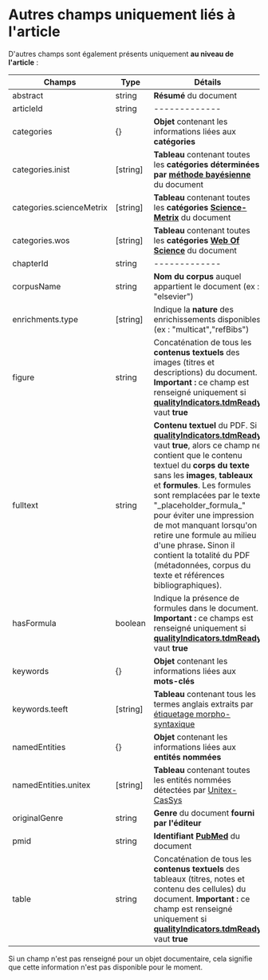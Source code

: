 # Autres champs uniquement liés à l'article

D'autres champs sont également présents uniquement **au niveau de l'article** :

| Champs                   | Type      | Détails                                                                                                                                                                                                                                                                                                                                                                                                                                                                                                            |
| ------------------------ | --------- | ------------------------------------------------------------------------------------------------------------------------------------------------------------------------------------------------------------------------------------------------------------------------------------------------------------------------------------------------------------------------------------------------------------------------------------------------------------------------------------------------------------------ |
| abstract                 | string    | **Résumé** du document                                                                                                                                                                                                                                                                                                                                                                                                                                                                                             |
| articleId                | string    | -------------                                                                                                                                                                                                                                                                                                                                                                                                                                                                                                      |
| categories               | {}        | **Objet** contenant les informations liées aux **catégories**                                                                                                                                                                                                                                                                                                                                                                                                                                                      |
| categories.inist         | \[string] | **Tableau** contenant toutes les **catégories déterminées par** [**méthode bayésienne**](https://fr.wikipedia.org/wiki/Classification_na%C3%AFve_bay%C3%A9sienne) du document                                                                                                                                                                                                                                                                                                                                      |
| categories.scienceMetrix | \[string] | **Tableau** contenant toutes les **catégories** [**Science-Metrix**](http://science-metrix.com/) du document                                                                                                                                                                                                                                                                                                                                                                                                       |
| categories.wos           | \[string] | **Tableau** contenant toutes les **catégories** [**Web Of Science**](https://clarivate.com/products/web-of-science/) du document                                                                                                                                                                                                                                                                                                                                                                                   |
| chapterId                | string    | -------------                                                                                                                                                                                                                                                                                                                                                                                                                                                                                                      |
| corpusName               | string    | **Nom du corpus** auquel appartient le document (ex : "elsevier")                                                                                                                                                                                                                                                                                                                                                                                                                                                  |
| enrichments.type         | \[string] | Indique la **nature** des enrichissements disponibles (ex : "multicat","refBibs")                                                                                                                                                                                                                                                                                                                                                                                                                                  |
| figure                   | string    | Concaténation de tous les **contenus textuels** des images (titres et descriptions) du document. **Important :** ce champ est renseigné uniquement si [**qualityIndicators.tdmReady**](quality-indicators.md) vaut **true**                                                                                                                                                                                                                                                                                        |
| fulltext                 | string    | **Contenu textuel** du PDF. Si [**qualityIndicators.tdmReady**](quality-indicators.md) vaut **true**, alors ce champ ne contient que le contenu textuel du **corps du texte** sans les **images**, **tableaux** et **formules**. Les formules sont remplacées par le texte "\_placeholder\_formula\_" pour éviter une impression de mot manquant lorsqu'on retire une formule au milieu d'une phras&#x65;**.** Sinon il contient la totalité du PDF (métadonnées, corpus du texte et références bibliographiques). |
| hasFormula               | boolean   | Indique la présence de formules dans le document. **Important :** ce champs est renseigné uniquement si [**qualityIndicators.tdmReady**](quality-indicators.md) vaut **true**                                                                                                                                                                                                                                                                                                                                      |
| keywords                 | {}        | **Objet** contenant les informations liées aux **mots-clés**                                                                                                                                                                                                                                                                                                                                                                                                                                                       |
| keywords.teeft           | \[string] | **Tableau** contenant tous les termes anglais extraits par [étiquetage morpho-syntaxique](https://fr.wikipedia.org/wiki/%C3%89tiquetage_morpho-syntaxique)                                                                                                                                                                                                                                                                                                                                                         |
| namedEntities            | {}        | **Objet** contenant les informations liées aux **entités nommées**                                                                                                                                                                                                                                                                                                                                                                                                                                                 |
| namedEntities.unitex     | \[string] | **Tableau** contenant toutes les entités nommées détectées par [Unitex-CasSys](http://tln.li.univ-tours.fr/Tln_Istex.html)                                                                                                                                                                                                                                                                                                                                                                                         |
| originalGenre            | string    | **Genre** du document **fourni par l'éditeur**                                                                                                                                                                                                                                                                                                                                                                                                                                                                     |
| pmid                     | string    | **Identifiant** [**PubMed**](https://www.ncbi.nlm.nih.gov/pubmed/) du document                                                                                                                                                                                                                                                                                                                                                                                                                                     |
| table                    | string    | Concaténation de tous les **contenus textuels** des tableaux (titres, notes et contenu des cellules) du document. **Important :** ce champ est renseigné uniquement si [**qualityIndicators.tdmReady**](quality-indicators.md) vaut **true**                                                                                                                                                                                                                                                                       |

Si un champ n'est pas renseigné pour un objet documentaire, cela signifie que cette information n'est pas disponible pour le moment.
